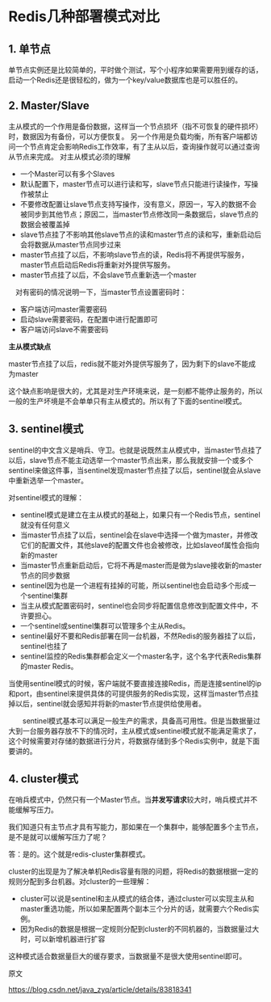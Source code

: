 # Redis几种部署模式对比

## 1. 单节点

单节点实例还是比较简单的，平时做个测试，写个小程序如果需要用到缓存的话，启动一个Redis还是很轻松的，做为一个key/value数据库也是可以胜任的。

## 2. Master/Slave

主从模式的一个作用是备份数据，这样当一个节点损坏（指不可恢复的硬件损坏）时，数据因为有备份，可以方便恢复。
另一个作用是负载均衡，所有客户端都访问一个节点肯定会影响Redis工作效率，有了主从以后，查询操作就可以通过查询从节点来完成。
对主从模式必须的理解

* 一个Master可以有多个Slaves
* 默认配置下，master节点可以进行读和写，slave节点只能进行读操作，写操作被禁止
* 不要修改配置让slave节点支持写操作，没有意义，原因一，写入的数据不会被同步到其他节点；原因二，当master节点修改同一条数据后，slave节点的数据会被覆盖掉
* slave节点挂了不影响其他slave节点的读和master节点的读和写，重新启动后会将数据从master节点同步过来
* master节点挂了以后，不影响slave节点的读，Redis将不再提供写服务，master节点启动后Redis将重新对外提供写服务。
* master节点挂了以后，不会slave节点重新选一个master

　对有密码的情况说明一下，当master节点设置密码时：

- 客户端访问master需要密码
- 启动slave需要密码，在配置中进行配置即可
- 客户端访问slave不需要密码



**主从模式缺点**

master节点挂了以后，redis就不能对外提供写服务了，因为剩下的slave不能成为master

这个缺点影响是很大的，尤其是对生产环境来说，是一刻都不能停止服务的，所以一般的生产坏境是不会单单只有主从模式的。所以有了下面的sentinel模式。



## 3. sentinel模式

sentinel的中文含义是哨兵、守卫。也就是说既然主从模式中，当master节点挂了以后，slave节点不能主动选举一个master节点出来，那么我就安排一个或多个sentinel来做这件事，当sentinel发现master节点挂了以后，sentinel就会从slave中重新选举一个master。

对sentinel模式的理解：

* sentinel模式是建立在主从模式的基础上，如果只有一个Redis节点，sentinel就没有任何意义
* 当master节点挂了以后，sentinel会在slave中选择一个做为master，并修改它们的配置文件，其他slave的配置文件也会被修改，比如slaveof属性会指向新的master
* 当master节点重新启动后，它将不再是master而是做为slave接收新的master节点的同步数据
* sentinel因为也是一个进程有挂掉的可能，所以sentinel也会启动多个形成一个sentinel集群
* 当主从模式配置密码时，sentinel也会同步将配置信息修改到配置文件中，不许要担心。
* 一个sentinel或sentinel集群可以管理多个主从Redis。
* sentinel最好不要和Redis部署在同一台机器，不然Redis的服务器挂了以后，sentinel也挂了
* sentinel监控的Redis集群都会定义一个master名字，这个名字代表Redis集群的master Redis。
  

当使用sentinel模式的时候，客户端就不要直接连接Redis，而是连接sentinel的ip和port，由sentinel来提供具体的可提供服务的Redis实现，这样当master节点挂掉以后，sentinel就会感知并将新的master节点提供给使用者。

　　sentinel模式基本可以满足一般生产的需求，具备高可用性。但是当数据量过大到一台服务器存放不下的情况时，主从模式或sentinel模式就不能满足需求了，这个时候需要对存储的数据进行分片，将数据存储到多个Redis实例中，就是下面要讲的。



## 4. cluster模式

在哨兵模式中，仍然只有一个Master节点。当**并发写请求**较大时，哨兵模式并不能缓解写压力。

 

我们知道只有主节点才具有写能力，那如果在一个集群中，能够配置多个主节点，是不是就可以缓解写压力了呢？

答：是的。这个就是redis-cluster集群模式。

cluster的出现是为了解决单机Redis容量有限的问题，将Redis的数据根据一定的规则分配到多台机器。对cluster的一些理解：

* cluster可以说是sentinel和主从模式的结合体，通过cluster可以实现主从和master重选功能，所以如果配置两个副本三个分片的话，就需要六个Redis实例。
* 因为Redis的数据是根据一定规则分配到cluster的不同机器的，当数据量过大时，可以新增机器进行扩容
  　

这种模式适合数据量巨大的缓存要求，当数据量不是很大使用sentinel即可。



原文


https://blog.csdn.net/java_zyq/article/details/83818341